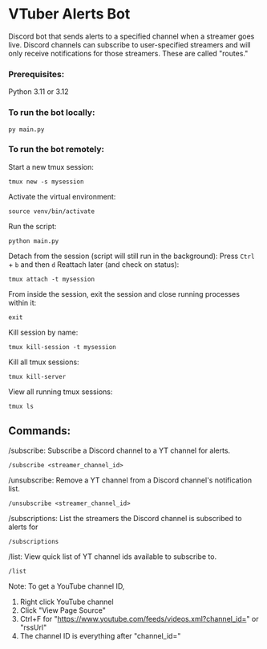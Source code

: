 # VTuber Alerts Bot

Discord bot that sends alerts to a specified channel when a streamer goes live. Discord channels can subscribe to user-specified streamers and will only receive notifications for those streamers. These are called "routes."

### Prerequisites:
Python 3.11 or 3.12

### To run the bot locally:
```
py main.py
```

### To run the bot remotely:
Start a new tmux session:
```
tmux new -s mysession
```
Activate the virtual environment:
```
source venv/bin/activate
```
Run the script:
```
python main.py
```
Detach from the session (script will still run in the background): Press `Ctrl` + `b` and then `d`
Reattach later (and check on status):
```
tmux attach -t mysession
```
From inside the session, exit the session and close running processes within it:
```
exit
```
Kill session by name:
```
tmux kill-session -t mysession
```
Kill all tmux sessions:
```
tmux kill-server
```
View all running tmux sessions:
```
tmux ls
```

## Commands:
/subscribe: Subscribe a Discord channel to a YT channel for alerts.
```
/subscribe <streamer_channel_id>
```

/unsubscribe: Remove a YT channel from a Discord channel's notification list.
```
/unsubscribe <streamer_channel_id>
```

/subscriptions: List the streamers the Discord channel is subscribed to alerts for
```
/subscriptions
```

/list: View quick list of YT channel ids available to subscribe to.
```
/list
```

Note: To get a YouTube channel ID,
1. Right click YouTube channel
2. Click "View Page Source"
3. Ctrl+F for "https://www.youtube.com/feeds/videos.xml?channel_id=" or "rssUrl"
4. The channel ID is everything after "channel_id="